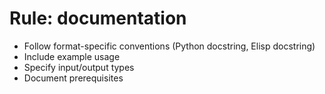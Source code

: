 <!-- ---
!-- title: 2025-01-04 17:59:12
!-- author: Yusuke Watanabe
!-- date: /home/ywatanabe/proj/llemacs/workspace/resources/prompts/components/03_rules/documentaiton.md
!-- --- -->

# Rule: documentation
* Follow format-specific conventions (Python docstring, Elisp docstring)
* Include example usage
* Specify input/output types
* Document prerequisites